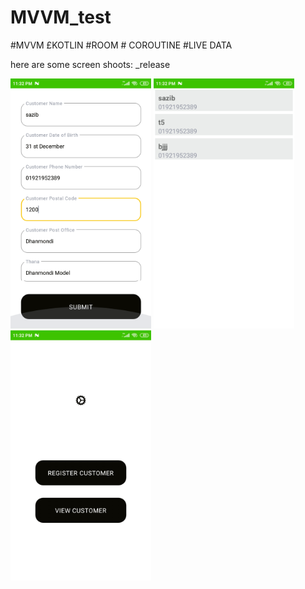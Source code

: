 # MVVM_test
#MVVM £KOTLIN #ROOM # COROUTINE #LIVE DATA

here are some screen shoots: _release

<img src="https://github.com/sazibislam/MVVM_test/blob/master/_release/1.png" height="400" alt="Screenshot"/>


<img src="https://github.com/sazibislam/MVVM_test/blob/master/_release/2.jpg" height="400" alt="Screenshot"/>


<img src="https://github.com/sazibislam/MVVM_test/blob/master/_release/3.jpg" height="400" alt="Screenshot"/>
